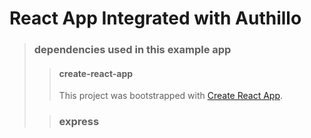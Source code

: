 # React App Integrated with Authillo

> ### dependencies used in this example app
>
> > #### create-react-app
> >
> > This project was bootstrapped with [Create React App](https://github.com/facebook/create-react-app).
>
> > ### express
